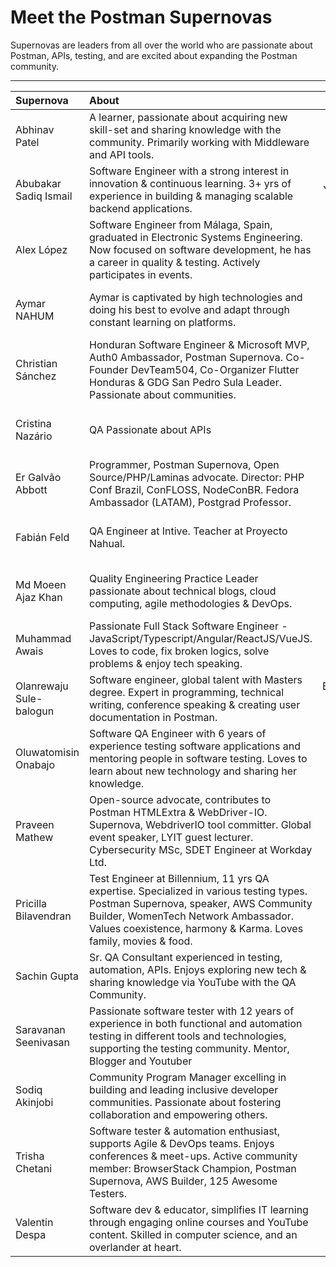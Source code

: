 # Meet the Postman Supernovas
Supernovas are leaders from all over the world who are passionate about Postman, APIs, testing, and are excited about expanding the Postman community.

---

| Supernova               | About                                                                                                                                                                                                                                       | Location                           | Links                                                                                                                                                                                                                                | Join Date      |
| :---                    | :---                                                                                                                                                                                                                                        | :----:                             | :----:                                                                                                                                                                                                                               | :----:         |
| Abhinav Patel           | A learner, passionate about acquiring new skill-set and sharing knowledge with the community. Primarily working with Middleware and API tools.                                                                                              | Bangalore, India                   | [Postman](https://www.postman.com/patelabhinav) <br> [Twitter](https://twitter.com/Patel2094Patel)                                                                                                                                   | September 2022 |
| Abubakar Sadiq Ismail   | Software Engineer with a strong interest in innovation & continuous learning. 3+ yrs of experience in building & managing scalable backend applications.                                                                                    | Yola, Nigeria                      | [Postman](https://www.postman.com/ismaelsadeeq) <br> [Twitter](https://twitter.com/sadeeq_ismaela) <br> [LinkedIn](https://www.linkedin.com/in/abubakharismail/) <br> [GitHub](github.com/ismaelsadeeq)                              | August 2022    |
| Alex López              | Software Engineer from Málaga, Spain, graduated in Electronic Systems Engineering. Now focused on software development, he has a career in quality & testing. Actively participates in events.                                              | Málaga, Spain                      | [Postman](https://www.postman.com/alopezari) <br> [Twitter](https://twitter.com/alopezari) <br> [LinkedIn](https://www.linkedin.com/in/alopezari/)                                                                                   | June 2021      |
| Aymar NAHUM             | Aymar is captivated by high technologies and doing his best to evolve and adapt through constant learning on platforms.                                                                                                                     | Canada                             | [Postman](https://www.postman.com/jecorde) <br> [Twitter](https://twitter.com/JeCorde) <br> [LinkedIn](https://www.linkedin.com/in/aymarnmyprofile/) <br> [GitHub](https://github.com/AymarN)                                        | December 2022  |
| Christian Sánchez       | Honduran Software Engineer & Microsoft MVP, Auth0 Ambassador, Postman Supernova. Co-Founder DevTeam504, Co-Organizer Flutter Honduras & GDG San Pedro Sula Leader. Passionate about communities.                                            | San Pedro Sula, Honduras           | [Postman](https://www.postman.com/christiansc96) <br> [Twitter](https://twitter.com/christian_sc96) <br> [LinkedIn](https://www.linkedin.com/in/christiandavidsanchez/) <br> [GitHub](https://github.com/christiansc96)              | October 2021   |
| Cristina Nazário        | QA Passionate about APIs                                                                                                                                                                                                                    | Rio de Janeiro, Brazil             | [Postman](https://www.postman.com/cmnazario) <br> [Twitter](https://twitter.com/cmnazariio) <br> [LinkedIn](https://www.linkedin.com/in/cristina-naz%C3%A1rio-15877567/) <br> [GitHub](https://github.com/crisnazario)               | March 2022     |
| Er Galvão Abbott        | Programmer, Postman Supernova, Open Source/PHP/Laminas advocate. Director: PHP Conf Brazil, ConFLOSS, NodeConBR. Fedora Ambassador (LATAM), Postgrad Professor.                                                                             | Porto Alegre, Brazil               | [Postman](https://www.postman.com/ergalvao) <br> [Twitter](https://twitter.com/galvao) <br> [LinkedIn](https://www.linkedin.com/in/galvao/) <br> [GitHub](https://github.com/galvao)                                                 | October 2021   |
| Fabián Feld             | QA Engineer at Intive. Teacher at Proyecto Nahual.                                                                                                                                                                                          | Ciudad de Buenos Aires, Argentina  | [Postman](https://www.postman.com/naibafdlef) <br> [LinkedIn](https://www.linkedin.com/in/fabianfeld/)                                                                                                                               | June 2022      |
| Md Moeen Ajaz Khan      | Quality Engineering Practice Leader passionate about technical blogs, cloud computing, agile methodologies & DevOps.                                                                                                                        | Noida, India                       | [Postman](https://www.postman.com/mdmoeenajazkhan1) <br> [Twitter](https://twitter.com/mdmoeenajazkhan) <br> [LinkedIn](https://www.linkedin.com/in/mdmoeenajazkhan/) <br> [GitHub](https://github.com/codewithmmak)                 | February 2023  |
| Muhammad Awais          | Passionate Full Stack Software Engineer - JavaScript/Typescript/Angular/ReactJS/VueJS. Loves to code, fix broken logics, solve problems & enjoy tech speaking.                                                                              | Karachi, Pakistan                  | [Postman](https://www.postman.com/muhammadawaisshaikh) <br> [Twitter](https://twitter.com/developerorium) <br> [LinkedIn](https://www.linkedin.com/in/muhammadawaisshaikh/) <br> [GitHub](https://github.com/muhammadawaisshaikh)    | August 2021    |
| Olanrewaju Sule-balogun | Software engineer, global talent with Masters degree. Expert in programming, technical writing, conference speaking & creating user documentation in Postman.                                                                               | Bornemouth, United Kingdom         | [Postman](https://www.postman.com/bigdevlarry) <br> [LinkedIn](https://www.linkedin.com/in/suleolanrewaju/) <br> [GitHub](https://github.com/larrysul)                                                                               | June 2021      |
| Oluwatomisin Onabajo    | Software QA Engineer with 6 years of experience testing software applications and mentoring people in software testing. Loves to learn about new technology and sharing her knowledge.                                                      | Winnipeg, Canada                   | [Postman](https://www.postman.com/t0misin0) <br> [LinkedIn](https://www.linkedin.com/in/onabajo-oluwatomisin/)                                                                                                                       | May 2022       |
| Praveen Mathew          | Open-source advocate, contributes to Postman HTMLExtra & WebDriver-IO. Supernova, WebdriverIO tool committer. Global event speaker, LYIT guest lecturer. Cybersecurity MSc, SDET Engineer at Workday Ltd.                                   | Dublin, Ireland                    | [Postman](https://www.postman.com/praveendvd) <br> [LinkedIn](https://www.linkedin.com/in/praveendvd/) <br> [GitHub](https://github.com/praveendvd)                                                                                  | July 2021      |
| Pricilla Bilavendran    | Test Engineer at Billennium, 11 yrs QA expertise. Specialized in various testing types. Postman Supernova, speaker, AWS Community Builder, WomenTech Network Ambassador. Values coexistence, harmony & Karma. Loves family, movies & food.  | Kuala Lumpur, Malaysia             | [Postman](https://www.postman.com/bpricilla) <br> [Twitter](https://twitter.com/pricillabelwin) <br> [LinkedIn](https://www.linkedin.com/in/pricilla-bilavendran/) <br> [GitHub](https://github.com/Pricilla09)                      | May 2021       |
| Sachin Gupta            | Sr. QA Consultant experienced in testing, automation, APIs. Enjoys exploring new tech & sharing knowledge via YouTube with the QA Community.                                                                                                | Bangalore, India                   | [Postman](https://www.postman.com/sachingupta88) <br> [Twitter](https://twitter.com/SachinGuptaIT) <br> [LinkedIn](https://www.linkedin.com/in/sachinguptait/) <br> [GitHub](https://github.com/sachinguptait)                       | March 2023     |
| Saravanan Seenivasan    | Passionate software tester with 12 years of experience in both functional and automation testing in different tools and technologies, supporting the testing community. Mentor, Blogger and Youtuber                                        | Chennai, India                     | [Postman](https://www.postman.com/sseenivasan89) <br> [Twitter](https://twitter.com/sseenivasan89) <br> [LinkedIn](https://www.linkedin.com/in/sseenivasan89/) <br> [GitHub](https://github.com/sseenivasan89)                       | March 2022     |
| Sodiq Akinjobi          | Community Program Manager excelling in building and leading inclusive developer communities. Passionate about fostering collaboration and empowering others.                                                                                | Lagos, Nigeria                     | [Postman](https://www.postman.com/geektutor) <br> [Twitter](https://twitter.com/geektutor) <br> [LinkedIn](https://www.linkedin.com/in/geektutor/) <br> [GitHub](https://github.com/geektutor)                                       | April 2021     |
| Trisha Chetani          | Software tester & automation enthusiast, supports Agile & DevOps teams. Enjoys conferences & meet-ups. Active community member: BrowserStack Champion, Postman Supernova, AWS Builder, 125 Awesome Testers.                                 | Germany                            | [Postman](https://www.postman.com/trishachetani) <br> [Twitter](https://twitter.com/TrishaChetani) <br> [LinkedIn](https://www.linkedin.com/in/trishachetani/) <br> [GitHub](https://github.com/TrishaChetani)                       | June 2022      |
| Valentin Despa          | Software dev & educator, simplifies IT learning through engaging online courses and YouTube content. Skilled in computer science, and an overlander at heart.                                                                               | Frankfurt, Germany                 | [Postman](https://www.postman.com/vdespa) <br> [Twitter](https://twitter.com/vdespa) <br> [LinkedIn](https://www.linkedin.com/in/vdespa/) <br> [GitHub](https://github.com/vdespa)                                                   | March 2021     |
